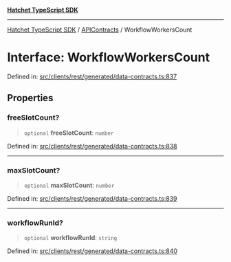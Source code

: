 [**Hatchet TypeScript SDK**](../../../../README.md)

***

[Hatchet TypeScript SDK](../../../../README.md) / [APIContracts](../README.md) / WorkflowWorkersCount

# Interface: WorkflowWorkersCount

Defined in: [src/clients/rest/generated/data-contracts.ts:837](https://github.com/hatchet-dev/hatchet/blob/0288a24f2e9f14787135b399bd47182f4d1260d9/sdks/typescript/src/clients/rest/generated/data-contracts.ts#L837)

## Properties

### freeSlotCount?

> `optional` **freeSlotCount**: `number`

Defined in: [src/clients/rest/generated/data-contracts.ts:838](https://github.com/hatchet-dev/hatchet/blob/0288a24f2e9f14787135b399bd47182f4d1260d9/sdks/typescript/src/clients/rest/generated/data-contracts.ts#L838)

***

### maxSlotCount?

> `optional` **maxSlotCount**: `number`

Defined in: [src/clients/rest/generated/data-contracts.ts:839](https://github.com/hatchet-dev/hatchet/blob/0288a24f2e9f14787135b399bd47182f4d1260d9/sdks/typescript/src/clients/rest/generated/data-contracts.ts#L839)

***

### workflowRunId?

> `optional` **workflowRunId**: `string`

Defined in: [src/clients/rest/generated/data-contracts.ts:840](https://github.com/hatchet-dev/hatchet/blob/0288a24f2e9f14787135b399bd47182f4d1260d9/sdks/typescript/src/clients/rest/generated/data-contracts.ts#L840)

